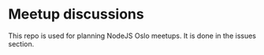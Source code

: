 # Meetup discussions

This repo is used for planning NodeJS Oslo meetups. It is done in the issues section.
